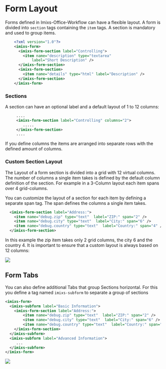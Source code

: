# Form Layout

Forms defined in Imixs-Office-Workflow can have a flexible layout. A form is divided into `section` tags containing the `item` tags. A section is mandatory and used to group items.

```xml
	<?xml version="1.0"?>
	<imixs-form>
	  <imixs-form-section label="Controlling">
	    <item name="description" type="textarea"
	        label="Short Description" />
	  </imixs-form-section>
	  <imixs-form-section>
	    <item name="details" type="html" label="Description" />
	  </imixs-form-section>
	</imixs-form>
```

### Sections

A section can have an optional label and a default layout of 1 to 12 columns:

```xml
	 ....
	 <imixs-form-section label="Controlling" columns="2">
	 	.....
	 </imixs-form-section>
	 ....
```

If you define columns the items are arranged into separate rows with the defined amount of columns.

### Custom Section Layout

The Layout of a form section is divided into a grid with 12 virtual columns. The number of columns a single item takes is defined by the default column definition of the section. For example in a 3-Column layout each item spans over 4 grid-columns.

You can customize the layout of a section for each item by defining a separate span tag. The span defines the columns a single item takes.

```xml
  <imixs-form-section label="Address:">
    <item name="debug.zip" type="text"  label="ZIP:" span="2" />
    <item name="debug.city" type="text"  label="City:" span="6" />
    <item name="debug.country" type="text"  label="Country:" span="4" />
  </imixs-form-section>
```

In this example the zip item takes only 2 grid columns, the city 6 and the country 4. It is important to ensure that a custom layout is always based on 12 columns:

<img class="screenshot" src="custom-grid-layout.png" />

## Form Tabs

You can also define additional Tabs that group Sections horizontal. For this you define a tag named `imixs-subform` to separate a group of sections

```xml
<imixs-form>
  <imixs-subform label="Basic Information">
	<imixs-form-section label="Address:">
		<item name="debug.zip" type="text"  label="ZIP:" span="2" />
		<item name="debug.city" type="text"  label="City:" span="6" />
		<item name="debug.country" type="text"  label="Country:" span="4" />
	</imixs-form-section>
  </imixs-subform>
  <imixs-subform label="Advanced Information">
	 ...
  </imixs-subform>
</imixs-form>
```

<img class="screenshot" src="custom_forms_02.png" />
